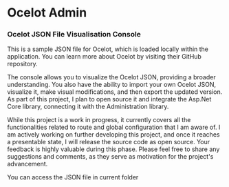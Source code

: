 # Ocelot Admin
### Ocelot JSON File Visualisation Console
      
This is a sample JSON file for Ocelot, which is loaded locally within the application. You can learn more about Ocelot by visiting their GitHub repository.
     
The console allows you to visualize the Ocelot JSON, providing a broader understanding. You also have the ability to import your own Ocelot JSON, visualize it, make visual modifications, and then export the updated version. As part of this project, I plan to open source it and integrate the Asp.Net Core library, connecting it with the Administration library.

While this project is a work in progress, it currently covers all the functionalities related to route and global configuration that I am aware of. I am actively working on further developing this project, and once it reaches a presentable state, I will release the source code as open source. Your feedback is highly valuable during this phase. Please feel free to share any suggestions and comments, as they serve as motivation for the project's advancement.

You can access the JSON file in current folder

      